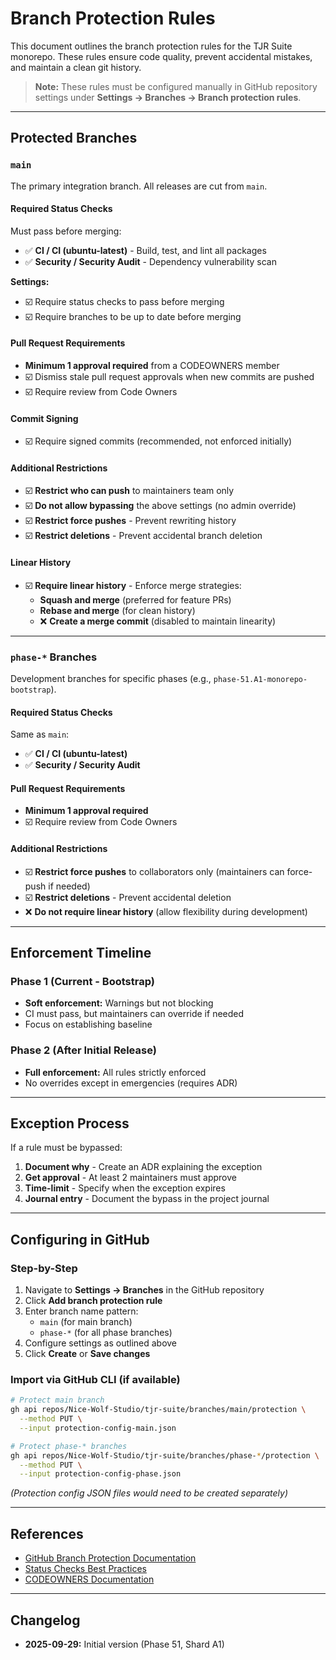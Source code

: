 # Branch Protection Rules

This document outlines the branch protection rules for the TJR Suite monorepo. These rules ensure code quality, prevent accidental mistakes, and maintain a clean git history.

> **Note:** These rules must be configured manually in GitHub repository settings under **Settings → Branches → Branch protection rules**.

---

## Protected Branches

### `main`

The primary integration branch. All releases are cut from `main`.

#### Required Status Checks

Must pass before merging:

- ✅ **CI / CI (ubuntu-latest)** - Build, test, and lint all packages
- ✅ **Security / Security Audit** - Dependency vulnerability scan

**Settings:**
- ☑️ Require status checks to pass before merging
- ☑️ Require branches to be up to date before merging

#### Pull Request Requirements

- **Minimum 1 approval required** from a CODEOWNERS member
- ☑️ Dismiss stale pull request approvals when new commits are pushed
- ☑️ Require review from Code Owners

#### Commit Signing

- ☑️ Require signed commits (recommended, not enforced initially)

#### Additional Restrictions

- ☑️ **Restrict who can push** to maintainers team only
- ☑️ **Do not allow bypassing** the above settings (no admin override)
- ☑️ **Restrict force pushes** - Prevent rewriting history
- ☑️ **Restrict deletions** - Prevent accidental branch deletion

#### Linear History

- ☑️ **Require linear history** - Enforce merge strategies:
  - **Squash and merge** (preferred for feature PRs)
  - **Rebase and merge** (for clean history)
  - ❌ **Create a merge commit** (disabled to maintain linearity)

---

### `phase-*` Branches

Development branches for specific phases (e.g., `phase-51.A1-monorepo-bootstrap`).

#### Required Status Checks

Same as `main`:

- ✅ **CI / CI (ubuntu-latest)**
- ✅ **Security / Security Audit**

#### Pull Request Requirements

- **Minimum 1 approval required**
- ☑️ Require review from Code Owners

#### Additional Restrictions

- ☑️ **Restrict force pushes** to collaborators only (maintainers can force-push if needed)
- ☑️ **Restrict deletions** - Prevent accidental deletion
- ❌ **Do not require linear history** (allow flexibility during development)

---

## Enforcement Timeline

### Phase 1 (Current - Bootstrap)

- **Soft enforcement:** Warnings but not blocking
- CI must pass, but maintainers can override if needed
- Focus on establishing baseline

### Phase 2 (After Initial Release)

- **Full enforcement:** All rules strictly enforced
- No overrides except in emergencies (requires ADR)

---

## Exception Process

If a rule must be bypassed:

1. **Document why** - Create an ADR explaining the exception
2. **Get approval** - At least 2 maintainers must approve
3. **Time-limit** - Specify when the exception expires
4. **Journal entry** - Document the bypass in the project journal

---

## Configuring in GitHub

### Step-by-Step

1. Navigate to **Settings → Branches** in the GitHub repository
2. Click **Add branch protection rule**
3. Enter branch name pattern:
   - `main` (for main branch)
   - `phase-*` (for all phase branches)
4. Configure settings as outlined above
5. Click **Create** or **Save changes**

### Import via GitHub CLI (if available)

```bash
# Protect main branch
gh api repos/Nice-Wolf-Studio/tjr-suite/branches/main/protection \
  --method PUT \
  --input protection-config-main.json

# Protect phase-* branches
gh api repos/Nice-Wolf-Studio/tjr-suite/branches/phase-*/protection \
  --method PUT \
  --input protection-config-phase.json
```

*(Protection config JSON files would need to be created separately)*

---

## References

- [GitHub Branch Protection Documentation](https://docs.github.com/en/repositories/configuring-branches-and-merges-in-your-repository/managing-protected-branches/about-protected-branches)
- [Status Checks Best Practices](https://docs.github.com/en/pull-requests/collaborating-with-pull-requests/collaborating-on-repositories-with-code-quality-features/about-status-checks)
- [CODEOWNERS Documentation](https://docs.github.com/en/repositories/managing-your-repositorys-settings-and-features/customizing-your-repository/about-code-owners)

---

## Changelog

- **2025-09-29:** Initial version (Phase 51, Shard A1)